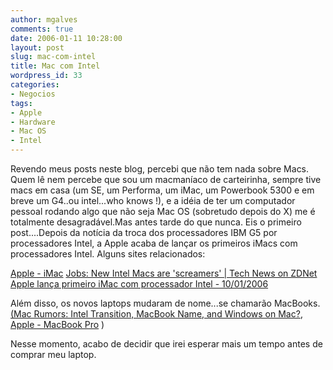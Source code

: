 ```yaml
---
author: mgalves
comments: true
date: 2006-01-11 10:28:00
layout: post
slug: mac-com-intel
title: Mac com Intel
wordpress_id: 33
categories:
- Negocios
tags:
- Apple
- Hardware
- Mac OS
- Intel
---
```


Revendo meus posts neste blog, percebi que não tem nada sobre Macs. Quem lê nem percebe que sou um macmaníaco de carteirinha, sempre tive macs em casa (um SE, um Performa, um iMac, um Powerbook 5300 e em breve um G4..ou intel...who knows !), e a idéia de ter um computador pessoal rodando algo que não seja Mac OS (sobretudo depois do X) me é totalmente desagradável.Mas antes tarde do que nunca. Eis o primeiro post....Depois da notícia da troca dos processadores IBM G5 por processadores Intel, a Apple acaba de lançar os primeiros iMacs com processadores Intel. Alguns sites relacionados:

[Apple - iMac](http://www.apple.com/imac/)
[Jobs: New Intel Macs are 'screamers' | Tech News on ZDNet](http://news.zdnet.com/2100-9595_22-6025409.html)
[Apple lança primeiro iMac com processador Intel - 10/01/2006](http://www1.folha.uol.com.br/folha/informatica/ult124u19486.shtml)

Além disso, os novos laptops mudaram de nome...se chamarão MacBooks.[ (Mac Rumors: Intel Transition, MacBook Name, and Windows on Mac?](http://www.macrumors.com/pages/2006/01/20060111025256.shtml), [Apple - MacBook Pro](http://www.apple.com/macbookpro/) )

Nesse momento, acabo de decidir que irei esperar mais um tempo antes de comprar meu laptop.
